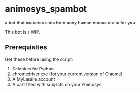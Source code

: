 # animosys_spambot
a bot that snatches slots from puny human mouse clicks for you

This bot is a WIP.

## Prerequisites
Get these before using the script:

1. Selenium for Python
2. chromedriver.exe (for your current version of Chrome)
3. A MyLasalle account
4. A cart filled with subjects on your Animosys
